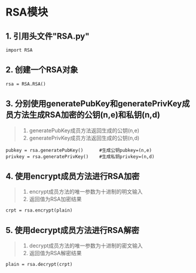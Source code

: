 # RSA模块

   ## 1. 引用头文件"RSA.py"
    import RSA

   ## 2. 创建一个RSA对象
    rsa = RSA.RSA()

   ## 3. 分别使用generatePubKey和generatePrivKey成员方法生成RSA加密的公钥(n,e)和私钥(n,d)
   > 1. generatePubKey成员方法返回生成的公钥(n,e)
   > 2. generatePrivKey成员方法返回生成的公钥(n,d)
    
    pubkey = rsa.generatePubKey()      #生成公钥pubkey=(n,e)
    privkey = rsa.generatePrivKey()    #生成私钥privkey=(n,d)
   
    
   ## 4. 使用encrypt成员方法进行RSA加密
   > 1. encrypt成员方法的唯一参数为十进制的明文输入
   > 2. 返回值为RSA加密结果 
    
    crpt = rsa.encrypt(plain)

   ## 5. 使用decrypt成员方法进行RSA解密
   > 1. decrypt成员方法的唯一参数为十进制的密文输入
   > 2. 返回值为RSA解密结果
     
    plain = rsa.decrypt(crpt)
   

